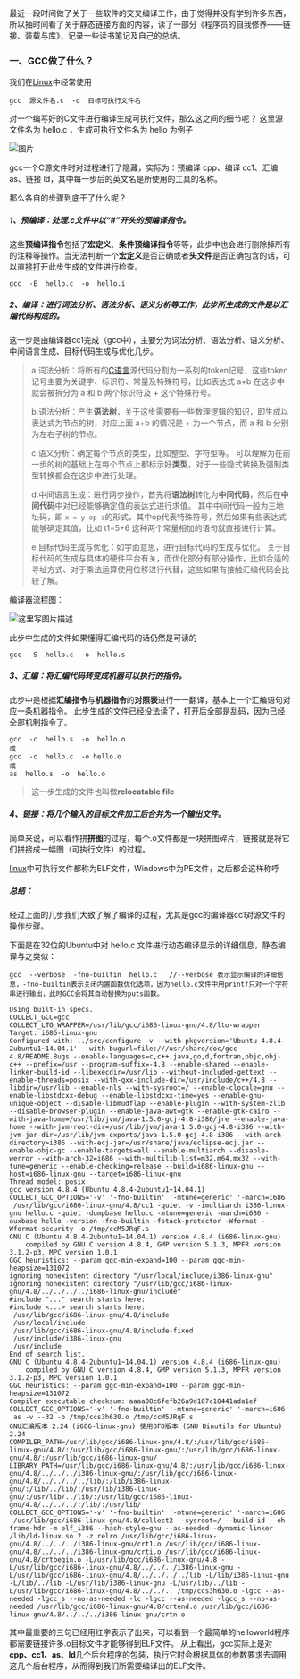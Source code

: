 
最近一段时间做了关于一些软件的交叉编译工作，由于觉得并没有学到许多东西，所以抽时间看了关于静态链接方面的内容，读了一部分《程序员的自我修养——链接、装载与库》，记录一些读书笔记及自己的总结。

### 一、GCC做了什么？

我们在[Linux](http://lib.csdn.net/base/linux)中经常使用

```
gcc  源文件名.c  -o  目标可执行文件名
```

对一个编写好的C文件进行编译生成可执行文件，那么这之间的细节呢？ 
这里源文件名为 hello.c ，生成可执行文件名为 hello 为例子 

![图片](https://github.com/dengking/learn-cpp/tree/master/res/step-to-get-exec.png)

gcc一个C源文件时对过程进行了隐藏，实际为：预编译 cpp、编译 cc1、汇编 as、链接 ld，其中每一步后的英文名是所使用的工具的名称。

那么各自的步骤到底干了什么呢？

##### 1、预编译：处理.c文件中以“#”开头的预编译指令。

这些**预编译指令**包括了**宏定义**、**条件预编译指令**等等，此步中也会进行删除掉所有的注释等操作。当无法判断一个**宏定义**是否正确或者**头文件**是否正确包含的话，可以直接打开此步生成的文件进行检查。

```shell
gcc  -E  hello.c  -o  hello.i
```

##### 2、编译：进行词法分析、语法分析、语义分析等工作，此步所生成的文件是以汇编代码构成的。

这一步是由编译器cc1完成（gcc中），主要分为词法分析、语法分析、语义分析、中间语言生成、目标代码生成与优化几步。

> a.词法分析：将所有的[C语言](http://lib.csdn.net/base/c)源代码分割为一系列的token记号，这些token记号主要为关键字、标识符、常量及特殊符号，比如表达式 a+b 在这步中就会被拆分为 a 和 b 两个标识符及 + 这个特殊符号。
>
> b.语法分析：产生**语法树**，关于这步需要有一些数理逻辑的知识，即生成以表达式为节点的树，对应上面 a+b 的情况是 + 为一个节点，而 a 和 b 分别为左右子树的节点。
>
> c.语义分析：确定每个节点的类型，比如整型、字符型等。 
> 可以理解为在前一步的树的基础上在每个节点上都标示好**类型**，对于一些隐式转换及强制类型转换都会在这步中进行处理。
>
> d.中间语言生成：进行两步操作，首先将**语法树**转化为**中间代码**，然后在**中间代码**中对已经能够确定值的表达式进行求值。 
> 其中中间代码一般为三地址码，即 `x = y op z`的形式，其中op代表特殊符号，然后如果有些表达式能够确定其值，比如 t1=5+6 这种两个常量相加的语句就直接进行计算。
>
> e.目标代码生成与优化：如字面意思，进行目标代码的生成与优化。 
> 关于目标代码的生成与具体的硬件平台有关，而优化部分有部分操作，比如合适的寻址方式、对于乘法运算使用位移进行代替，这些如果有接触汇编代码会比较了解。

编译器流程图： 

![这里写图片描述](https://github.com/dengking/learn-cpp/tree/master/res/step-of-compile.png)

此步中生成的文件如果懂得汇编代码的话仍然是可读的

```
gcc  -S  hello.c  -o  hello.s
```

##### 3、汇编：将汇编代码转变成机器可以执行的指令。

此步中是根据**汇编指令**与**机器指令**的**对照表**进行一一翻译，基本上一个汇编语句对应一条机器指令。 
此步生成的文件已经没法读了，打开后全部是乱码，因为已经全部机制指令了。

```
gcc  -c  hello.s  -o  hello.o    
或
gcc  -c  hello.c  -o hello.o      
或
as  hello.s  -o  hello.o
```
>这一步生成的文件也叫做**relocatable file**

##### 4、链接：将几个输入的目标文件加工后合并为一个输出文件。

简单来说，可以看作拼**拼图**的过程，每个.o文件都是一块拼图碎片，链接就是将它们拼接成一幅图（可执行文件）的过程。

[linux](http://lib.csdn.net/base/linux)中可执行文件都称为ELF文件，Windows中为PE文件，之后都会这样称呼

##### 总结：

经过上面的几步我们大致了解了编译的过程，尤其是gcc的编译器cc1对源文件的操作步骤。

下面是在32位的Ubuntu中对 hello.c 文件进行动态编译显示的详细信息，静态编译与之类似：

```
gcc  --verbose  -fno-builtin  hello.c   //--verbose 表示显示编译的详细信息，-fno-builtin表示关闭内置函数优化选项，因为hello.c文件中用printf只对一个字符串进行输出，此时GCC会将其自动替换为puts函数。
```

```
Using built-in specs.
COLLECT_GCC=gcc
COLLECT_LTO_WRAPPER=/usr/lib/gcc/i686-linux-gnu/4.8/lto-wrapper
Target: i686-linux-gnu
Configured with: ../src/configure -v --with-pkgversion='Ubuntu 4.8.4-2ubuntu1~14.04.1' --with-bugurl=file:///usr/share/doc/gcc-4.8/README.Bugs --enable-languages=c,c++,java,go,d,fortran,objc,obj-c++ --prefix=/usr --program-suffix=-4.8 --enable-shared --enable-linker-build-id --libexecdir=/usr/lib --without-included-gettext --enable-threads=posix --with-gxx-include-dir=/usr/include/c++/4.8 --libdir=/usr/lib --enable-nls --with-sysroot=/ --enable-clocale=gnu --enable-libstdcxx-debug --enable-libstdcxx-time=yes --enable-gnu-unique-object --disable-libmudflap --enable-plugin --with-system-zlib --disable-browser-plugin --enable-java-awt=gtk --enable-gtk-cairo --with-java-home=/usr/lib/jvm/java-1.5.0-gcj-4.8-i386/jre --enable-java-home --with-jvm-root-dir=/usr/lib/jvm/java-1.5.0-gcj-4.8-i386 --with-jvm-jar-dir=/usr/lib/jvm-exports/java-1.5.0-gcj-4.8-i386 --with-arch-directory=i386 --with-ecj-jar=/usr/share/java/eclipse-ecj.jar --enable-objc-gc --enable-targets=all --enable-multiarch --disable-werror --with-arch-32=i686 --with-multilib-list=m32,m64,mx32 --with-tune=generic --enable-checking=release --build=i686-linux-gnu --host=i686-linux-gnu --target=i686-linux-gnu
Thread model: posix
gcc version 4.8.4 (Ubuntu 4.8.4-2ubuntu1~14.04.1) 
COLLECT_GCC_OPTIONS='-v' '-fno-builtin' '-mtune=generic' '-march=i686'
 /usr/lib/gcc/i686-linux-gnu/4.8/cc1 -quiet -v -imultiarch i386-linux-gnu hello.c -quiet -dumpbase hello.c -mtune=generic -march=i686 -auxbase hello -version -fno-builtin -fstack-protector -Wformat -Wformat-security -o /tmp/ccM5JRqF.s
GNU C (Ubuntu 4.8.4-2ubuntu1~14.04.1) version 4.8.4 (i686-linux-gnu)
    compiled by GNU C version 4.8.4, GMP version 5.1.3, MPFR version 3.1.2-p3, MPC version 1.0.1
GGC heuristics: --param ggc-min-expand=100 --param ggc-min-heapsize=131072
ignoring nonexistent directory "/usr/local/include/i386-linux-gnu"
ignoring nonexistent directory "/usr/lib/gcc/i686-linux-gnu/4.8/../../../../i686-linux-gnu/include"
#include "..." search starts here:
#include <...> search starts here:
 /usr/lib/gcc/i686-linux-gnu/4.8/include
 /usr/local/include
 /usr/lib/gcc/i686-linux-gnu/4.8/include-fixed
 /usr/include/i386-linux-gnu
 /usr/include
End of search list.
GNU C (Ubuntu 4.8.4-2ubuntu1~14.04.1) version 4.8.4 (i686-linux-gnu)
    compiled by GNU C version 4.8.4, GMP version 5.1.3, MPFR version 3.1.2-p3, MPC version 1.0.1
GGC heuristics: --param ggc-min-expand=100 --param ggc-min-heapsize=131072
Compiler executable checksum: aaaa08c6fefb26a9d107c18441ada1ef
COLLECT_GCC_OPTIONS='-v' '-fno-builtin' '-mtune=generic' '-march=i686'
 as -v --32 -o /tmp/ccs3h630.o /tmp/ccM5JRqF.s
GNU汇编版本 2.24 (i686-linux-gnu) 使用BFD版本 (GNU Binutils for Ubuntu) 2.24
COMPILER_PATH=/usr/lib/gcc/i686-linux-gnu/4.8/:/usr/lib/gcc/i686-linux-gnu/4.8/:/usr/lib/gcc/i686-linux-gnu/:/usr/lib/gcc/i686-linux-gnu/4.8/:/usr/lib/gcc/i686-linux-gnu/
LIBRARY_PATH=/usr/lib/gcc/i686-linux-gnu/4.8/:/usr/lib/gcc/i686-linux-gnu/4.8/../../../i386-linux-gnu/:/usr/lib/gcc/i686-linux-gnu/4.8/../../../../lib/:/lib/i386-linux-gnu/:/lib/../lib/:/usr/lib/i386-linux-gnu/:/usr/lib/../lib/:/usr/lib/gcc/i686-linux-gnu/4.8/../../../:/lib/:/usr/lib/
COLLECT_GCC_OPTIONS='-v' '-fno-builtin' '-mtune=generic' '-march=i686'
 /usr/lib/gcc/i686-linux-gnu/4.8/collect2 --sysroot=/ --build-id --eh-frame-hdr -m elf_i386 --hash-style=gnu --as-needed -dynamic-linker /lib/ld-linux.so.2 -z relro /usr/lib/gcc/i686-linux-gnu/4.8/../../../i386-linux-gnu/crt1.o /usr/lib/gcc/i686-linux-gnu/4.8/../../../i386-linux-gnu/crti.o /usr/lib/gcc/i686-linux-gnu/4.8/crtbegin.o -L/usr/lib/gcc/i686-linux-gnu/4.8 -L/usr/lib/gcc/i686-linux-gnu/4.8/../../../i386-linux-gnu -L/usr/lib/gcc/i686-linux-gnu/4.8/../../../../lib -L/lib/i386-linux-gnu -L/lib/../lib -L/usr/lib/i386-linux-gnu -L/usr/lib/../lib -L/usr/lib/gcc/i686-linux-gnu/4.8/../../.. /tmp/ccs3h630.o -lgcc --as-needed -lgcc_s --no-as-needed -lc -lgcc --as-needed -lgcc_s --no-as-needed /usr/lib/gcc/i686-linux-gnu/4.8/crtend.o /usr/lib/gcc/i686-linux-gnu/4.8/../../../i386-linux-gnu/crtn.o
```

其中最重要的三句已经用红字表示了出来，可以看到一个最简单的helloworld程序都需要链接许多.o目标文件才能够得到ELF文件。 
从上看出，gcc实际上是对**cpp、cc1、as、ld**几个后台程序的包装，执行它时会根据具体的参数要求去调用这几个后台程序，从而得到我们所需要编译出的ELF文件。
